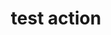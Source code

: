 ---
title: test action 

contributors: [nakata5321]
tools:   
  - Robonomics 2.4.0
    https://github.com/airalab/robonomics
---